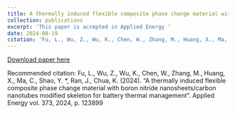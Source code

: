 ```yaml
---
title: A thermally induced flexible composite phase change material with boron nitride nanosheets/carbon nanotubes modified skeleton for battery thermal management
collection: publications
excerpt: 'This paper is accepted in Applied Energy '
date: 2024-08-19
citation: 'Fu, L., Wu, Z., Wu, K., Chen, W., Zhang, M., Huang, X., Ma, C., Shao, Y. *, Ran, J., Chua, K.'
---
```

[Download paper here](https://www.sciencedirect.com/science/article/pii/S0306261924012820?via%3Dihub)

Recommended citation: Fu, L., Wu, Z., Wu, K., Chen, W., Zhang, M., Huang, X., Ma, C., Shao, Y. *, Ran, J., Chua, K. (2024). “A thermally induced flexible composite phase change material with boron nitride nanosheets/carbon nanotubes modified skeleton for battery thermal management”. Applied Energy vol. 373, 2024, p. 123899
